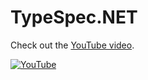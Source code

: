 # TypeSpec.NET

Check out the [YouTube video](https://www.youtube.com/watch?v=cuYWVKa79IQ).

[![YouTube](https://img.youtube.com/vi/cuYWVKa79IQ/maxresdefault.jpg)](https://www.youtube.com/watch?v=cuYWVKa79IQ)
